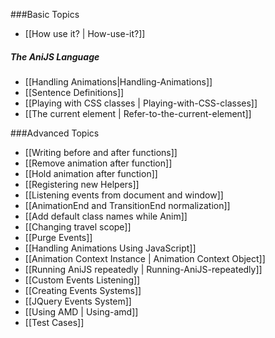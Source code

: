 ###Basic Topics

- [[How use it? | How-use-it?]]

##### The AniJS Language
- [[Handling Animations|Handling-Animations]]
- [[Sentence Definitions]]
- [[Playing with CSS classes | Playing-with-CSS-classes]]
- [[The current element | Refer-to-the-current-element]]


###Advanced Topics

- [[Writing before and after functions]]
- [[Remove animation after function]]
- [[Hold animation after function]]
- [[Registering new Helpers]]
- [[Listening events from document and window]]
- [[AnimationEnd and TransitionEnd normalization]]
- [[Add default class names while Anim]]
- [[Changing travel scope]]
- [[Purge Events]]
- [[Handling Animations Using JavaScript]]
- [[Animation Context Instance | Animation Context Object]]
- [[Running AniJS repeatedly | Running-AniJS-repeatedly]]
- [[Custom Events Listening]]
- [[Creating Events Systems]]
- [[JQuery Events System]]
- [[Using AMD | Using-amd]]
- [[Test Cases]]
